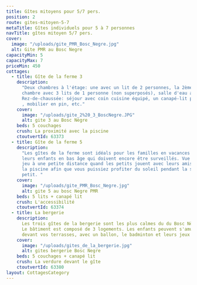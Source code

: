 ```yaml
---
title: Gîtes mitoyens pour 5/7 pers.
position: 2
route: gites-mitoyen-5-7
metaTitle: Gîtes individuels pour 5 à 7 personnes
navTitle: gîtes mitoyen 5/7 pers.
cover:
  image: "/uploads/gite_PMR_Bosc_Negre.jpg"
  alt: Gite PMR au Bosc Negre
capacityMin: 5
capacityMax: 7
priceMin: 450
cottages:
  - title: Gîte de la ferme 3
    description:
      "Deux chambres à l'étage: une avec un lit de 2 personnes, la 2ème
      chambre avec 3 lits de 1 personne (non superposés), salle d'eau avec douche.
      Rez-de-chaussée: séjour avec coin cuisine équipé, un canapé-lit pour 2 personnes
      , mobilier en pin, etc."
    cover:
      image: "/uploads/gite_2%20_3_BoscNegre.JPG"
      alt: gite 3 au Bosc Nègre
    beds: 5 couchages
    crush: La proximité avec la piscine
    ctoutvertId: 63373
  - title: Gîte de la ferme 5
    description:
      "Les gîtes de la ferme sont idéals pour les familles en vacances avec
      leurs enfants en bas âge qui doivent encore être surveillés. Vue sur l’aire de
      jeu à une petite distance quand les petits jouent avec leurs amis, non loin de
      la piscine afin que vous puissiez profiter du soleil pendant la sieste du plus
      petit. "
    cover:
      image: "/uploads/gite_PMR_Bosc_Negre.jpg"
      alt: gite 5 au bosc Negre PMR
    beds: 5 lits + canapé lit
    crush: L'accessibilité
    ctoutvertId: 63374
  - title: La bergerie
    description:
      Les trois gîtes de la bergerie sont les plus calmes du du Bosc Nègre.
      Le bâtiment est composé de 3 logements. Les enfants peuvent s'amuser sur la verdure
      devant vos terrasses, avec un ballon, le badminton et leurs jeux de plein air.
    cover:
      image: "/uploads/gites_de_la_bergerie.jpg"
      alt: gites bergerie Bosc Negre
    beds: 5 couchages + canapé lit
    crush: La verdure devant le gîte
    ctoutvertId: 63380
layout: CottagesCategory
---
```

